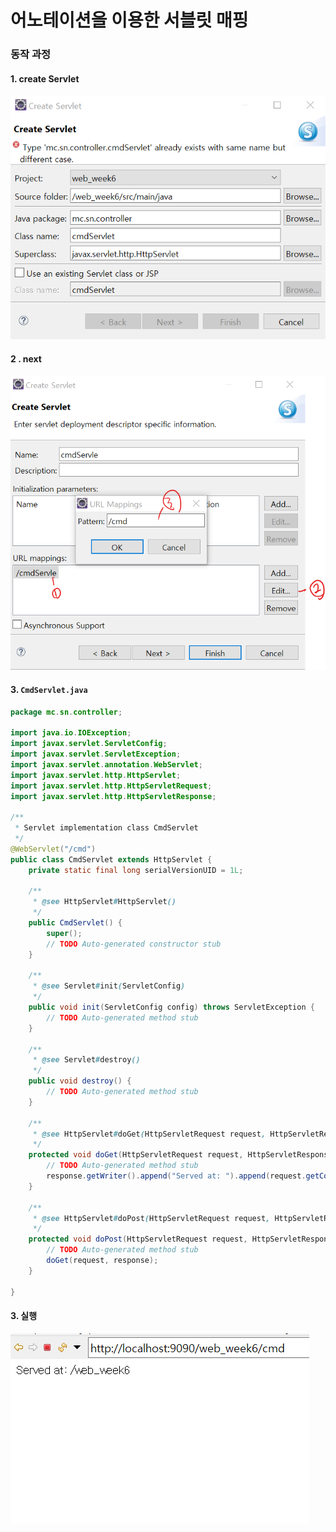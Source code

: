 # 어노테이션을 이용한 서블릿 매핑

### 동작 과정

#### 1. create Servlet

![image-20210503132745360](..\img\annotation1.png)



#### 2 . next

![image-20210503135023197](..\img\annotation2.png)



#### 3. `CmdServlet.java`

```java
package mc.sn.controller;

import java.io.IOException;
import javax.servlet.ServletConfig;
import javax.servlet.ServletException;
import javax.servlet.annotation.WebServlet;
import javax.servlet.http.HttpServlet;
import javax.servlet.http.HttpServletRequest;
import javax.servlet.http.HttpServletResponse;

/**
 * Servlet implementation class CmdServlet
 */
@WebServlet("/cmd")
public class CmdServlet extends HttpServlet {
	private static final long serialVersionUID = 1L;
       
    /**
     * @see HttpServlet#HttpServlet()
     */
    public CmdServlet() {
        super();
        // TODO Auto-generated constructor stub
    }

	/**
	 * @see Servlet#init(ServletConfig)
	 */
	public void init(ServletConfig config) throws ServletException {
		// TODO Auto-generated method stub
	}

	/**
	 * @see Servlet#destroy()
	 */
	public void destroy() {
		// TODO Auto-generated method stub
	}

	/**
	 * @see HttpServlet#doGet(HttpServletRequest request, HttpServletResponse response)
	 */
	protected void doGet(HttpServletRequest request, HttpServletResponse response) throws ServletException, IOException {
		// TODO Auto-generated method stub
		response.getWriter().append("Served at: ").append(request.getContextPath());
	}

	/**
	 * @see HttpServlet#doPost(HttpServletRequest request, HttpServletResponse response)
	 */
	protected void doPost(HttpServletRequest request, HttpServletResponse response) throws ServletException, IOException {
		// TODO Auto-generated method stub
		doGet(request, response);
	}

}

```



#### 3. 실행

![image-20210503132556712](..\img\annotation3.png)